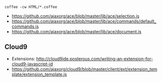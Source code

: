     coffee -cw HTML/*.coffee

* https://github.com/ajaxorg/ace/blob/master/lib/ace/selection.js
* https://github.com/ajaxorg/ace/blob/master/lib/ace/commands/default_commands.js
* https://github.com/ajaxorg/ace/blob/master/lib/ace/document.js

## Cloud9

* Extensions: http://cloud9ide.posterous.com/writing-an-extension-for-cloud9-javascript-id
* https://github.com/ajaxorg/cloud9/blob/master/client/ext/extension_template/extension_template.js
